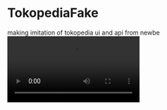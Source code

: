 # TokopediaFake
making imitation of tokopedia ui and api  from newbe
![Home TokopediaFake UI Demo](demo/home_demo.mov)
